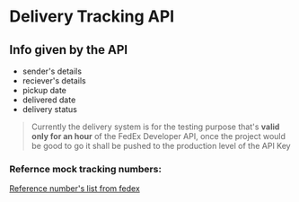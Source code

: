 # Delivery Tracking API

## Info given by the API

- sender's details
- reciever's details
- pickup date
- delivered date
- delivery status

> Currently the delivery system is for the testing purpose that's **valid only for an hour** of the FedEx Developer API, once the project would be good to go it shall be pushed to the production level of the API Key

### Refernce mock tracking numbers:

[Reference number's list from fedex](https://developer.fedex.com/api/en-in/guides/api-reference.html#mocktrackingnumbersforfedexexpressandfedexground)
